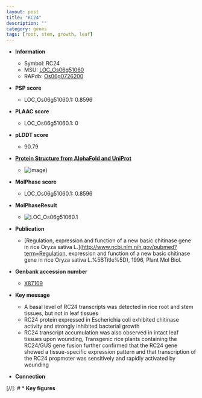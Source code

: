 ```yaml
---
layout: post
title: "RC24"
description: ""
category: genes
tags: [root, stem, growth, leaf]
---
```


* **Information**  
    + Symbol: RC24  
    + MSU: [LOC_Os06g51060](http://rice.plantbiology.msu.edu/cgi-bin/ORF_infopage.cgi?orf=LOC_Os06g51060)  
    + RAPdb: [Os06g0726200](http://rapdb.dna.affrc.go.jp/viewer/gbrowse_details/irgsp1?name=Os06g0726200)  

* **PSP score**  
    + LOC_Os06g51060.1: 0.8596 

* **PLAAC score**  
    + LOC_Os06g51060.1: 0 

* **pLDDT score**
    + 90.79

* **[Protein Structure from AlphaFold and UniProt](https://www.uniprot.org/uniprotkb/Q42993/entry#structure)**
    + ![image](https://ricepsp.github.io/images/Q4/AF-Q42993-F1.png))

* **MolPhase score**
    + LOC_Os06g51060.1: 0.8596

* **MolPhaseResult**
    + ![LOC_Os06g51060.1](https://ricepsp.github.io/pictures/LOC_Os06g/LOC_Os06g51060.1.png)

* **Publication**  
    + [Regulation, expression and function of a new basic chitinase gene in rice Oryza sativa L.](http://www.ncbi.nlm.nih.gov/pubmed?term=Regulation, expression and function of a new basic chitinase gene in rice Oryza sativa L.%5BTitle%5D), 1996, Plant Mol Biol.

* **Genbank accession number**  
    + [X87109](http://www.ncbi.nlm.nih.gov/nuccore/X87109)

* **Key message**  
    + A basal level of RC24 transcripts was detected in rice root and stem tissues, but not in leaf tissues
    + RC24 protein expressed in Escherichia coli exhibited chitinase activity and strongly inhibited bacterial growth
    + RC24 transcript accumulation was also observed in intact leaf tissues upon wounding, Transgenic rice plants containing the RC24/GUS gene fusion further confirmed that the RC24 gene showed a tissue-specific expression pattern and that transcription of the RC24 propmoter was sensitively and rapidly activated by wounding

* **Connection**  

[//]: # * **Key figures**  


